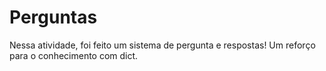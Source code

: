 # Perguntas
 Nessa atividade, foi feito um sistema de pergunta e respostas! Um reforço para o conhecimento com dict.
